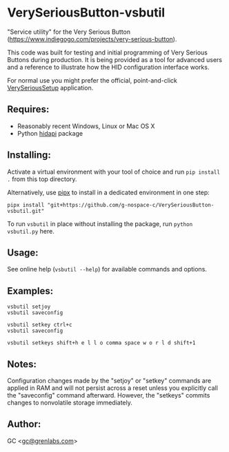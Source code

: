 VerySeriousButton-vsbutil
=========================

"Service utility" for the Very Serious Button (https://www.indiegogo.com/projects/very-serious-button).

This code was built for testing and initial programming of Very Serious Buttons during production. It is being provided as a tool for advanced users and a reference to illustrate how the HID configuration interface works.

For normal use you might prefer the official, point-and-click [VerySeriousSetup](https://github.com/g-nospace-c/VerySeriousButton-VerySeriousSetup/) application.

## Requires:
* Reasonably recent Windows, Linux or Mac OS X
* Python [hidapi](https://pypi.org/project/hidapi/) package

## Installing:
Activate a virtual environment with your tool of choice and run `pip install .` from this top directory.

Alternatively, use [pipx](https://github.com/pypa/pipx) to install in a dedicated environment in one step:
```
pipx install "git+https://github.com/g-nospace-c/VerySeriousButton-vsbutil.git"
```

To run `vsbutil` in place without installing the package, run `python vsbutil.py` here.

## Usage:
See online help (`vsbutil --help`) for available commands and options.

## Examples:
    vsbutil setjoy
    vsbutil saveconfig

    vsbutil setkey ctrl+c
    vsbutil saveconfig

    vsbutil setkeys shift+h e l l o comma space w o r l d shift+1

## Notes:
Configuration changes made by the "setjoy" or "setkey" commands are applied in RAM and will not persist across a reset unless you explicitly call the "saveconfig" command afterward. However, the "setkeys" commits changes to nonvolatile storage immediately.

## Author:
GC \<gc@grenlabs.com\>
